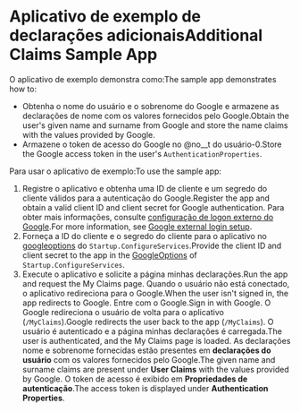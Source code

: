 # <a name="additional-claims-sample-app"></a><span data-ttu-id="b19c2-101">Aplicativo de exemplo de declarações adicionais</span><span class="sxs-lookup"><span data-stu-id="b19c2-101">Additional Claims Sample App</span></span>

<span data-ttu-id="b19c2-102">O aplicativo de exemplo demonstra como:</span><span class="sxs-lookup"><span data-stu-id="b19c2-102">The sample app demonstrates how to:</span></span>

* <span data-ttu-id="b19c2-103">Obtenha o nome do usuário e o sobrenome do Google e armazene as declarações de nome com os valores fornecidos pelo Google.</span><span class="sxs-lookup"><span data-stu-id="b19c2-103">Obtain the user's given name and surname from Google and store the name claims with the values provided by Google.</span></span>
* <span data-ttu-id="b19c2-104">Armazene o token de acesso do Google no @no__t do usuário-0.</span><span class="sxs-lookup"><span data-stu-id="b19c2-104">Store the Google access token in the user's `AuthenticationProperties`.</span></span>

<span data-ttu-id="b19c2-105">Para usar o aplicativo de exemplo:</span><span class="sxs-lookup"><span data-stu-id="b19c2-105">To use the sample app:</span></span>

1. <span data-ttu-id="b19c2-106">Registre o aplicativo e obtenha uma ID de cliente e um segredo do cliente válidos para a autenticação do Google.</span><span class="sxs-lookup"><span data-stu-id="b19c2-106">Register the app and obtain a valid client ID and client secret for Google authentication.</span></span> <span data-ttu-id="b19c2-107">Para obter mais informações, consulte [configuração de logon externo do Google](https://docs.microsoft.com/aspnet/core/security/authentication/social/google-logins).</span><span class="sxs-lookup"><span data-stu-id="b19c2-107">For more information, see [Google external login setup](https://docs.microsoft.com/aspnet/core/security/authentication/social/google-logins).</span></span>
1. <span data-ttu-id="b19c2-108">Forneça a ID do cliente e o segredo do cliente para o aplicativo no [googleoptions](https://docs.microsoft.com/dotnet/api/microsoft.aspnetcore.authentication.google.googleoptions) do `Startup.ConfigureServices`.</span><span class="sxs-lookup"><span data-stu-id="b19c2-108">Provide the client ID and client secret to the app in the [GoogleOptions](https://docs.microsoft.com/dotnet/api/microsoft.aspnetcore.authentication.google.googleoptions) of `Startup.ConfigureServices`.</span></span>
1. <span data-ttu-id="b19c2-109">Execute o aplicativo e solicite a página minhas declarações.</span><span class="sxs-lookup"><span data-stu-id="b19c2-109">Run the app and request the My Claims page.</span></span> <span data-ttu-id="b19c2-110">Quando o usuário não está conectado, o aplicativo redireciona para o Google.</span><span class="sxs-lookup"><span data-stu-id="b19c2-110">When the user isn't signed in, the app redirects to Google.</span></span> <span data-ttu-id="b19c2-111">Entre com o Google.</span><span class="sxs-lookup"><span data-stu-id="b19c2-111">Sign in with Google.</span></span> <span data-ttu-id="b19c2-112">O Google redireciona o usuário de volta para o aplicativo (`/MyClaims`).</span><span class="sxs-lookup"><span data-stu-id="b19c2-112">Google redirects the user back to the app (`/MyClaims`).</span></span> <span data-ttu-id="b19c2-113">O usuário é autenticado e a página minhas declarações é carregada.</span><span class="sxs-lookup"><span data-stu-id="b19c2-113">The user is authenticated, and the My Claims page is loaded.</span></span> <span data-ttu-id="b19c2-114">As declarações nome e sobrenome fornecidas estão presentes em **declarações do usuário** com os valores fornecidos pelo Google.</span><span class="sxs-lookup"><span data-stu-id="b19c2-114">The given name and surname claims are present under **User Claims** with the values provided by Google.</span></span> <span data-ttu-id="b19c2-115">O token de acesso é exibido em **Propriedades de autenticação**.</span><span class="sxs-lookup"><span data-stu-id="b19c2-115">The access token is displayed under **Authentication Properties**.</span></span>
